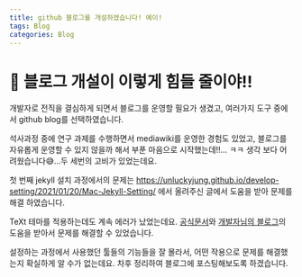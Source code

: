 ```yaml
---
title: github 블로그를 개설하였습니다! 예이!  
tags: Blog
categories: Blog
---
```

# 🥳 블로그 개설이 이렇게 힘들 줄이야!!
개발자로 전직을 결심하게 되면서 블로그를 운영할 필요가 생겼고, 여러가지 도구 중에서 github blog를 선택하였습니다. 

석사과정 중에 연구 과제를 수행하면서 mediawiki를 운영한 경험도 있었고, 블로그를 자유롭게 운영할 수 있지 않을까 해서 부푼 마음으로 시작했는데!!... ㅋㅋ 생각 보다 어려웠습니다😅...두 세번의 고비가 있었는데요.

첫 번째 jekyll 설치 과정에서의 문제는 https://unluckyjung.github.io/develop-setting/2021/01/20/Mac-Jekyll-Setting/ 에서 올려주신 글에서 도움을 받아 문제를 해결 하였습니다. 

TeXt 테마를 적용하는데도 계속 에러가 났었는데요. 
[공식문서](https://tianqi.name/jekyll-TeXt-theme/docs/en/quick-start)와 [개발자님의 블로그](https://countrydev76.github.io/2019/03/14/devops.ecommerce.jamstack.jekyll_devel_guide_with_text_theme.html)의 도움을 받아서 문제를 해결할 수 있었습니다. 

설정하는 과정에서 사용했던 툴들의 기능들을 잘 몰라서, 어떤 작용으로 문제를 해결했는지 확실하게 알 수가 없는데요. 차후 정리하여 블로그에 포스팅해보도록 하겠습니다. 
